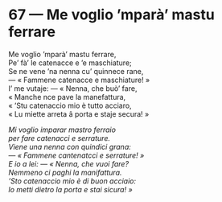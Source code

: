 # 67 — Me voglio ’mparà’ mastu ferrare

Me voglio ’mparà’ mastu ferrare,  
Pe’ fà’ le catenacce e ’e maschiature;  
Se ne vene ’na nenna cu’ quinnece rane,  
— « Fammene catenacce e maschiature! »  
I’ me vutaje: — « Nenna, che buò’ fare,  
« Manche nce pave la manefattura,  
« ’Stu catenaccio mio è tutto acciaro,  
« Lu miette arreta â porta e staje secura! »

_Mi voglio imparar mastro ferraio  
per fare catenacci e serrature.  
Viene una nenna con quindici grana:  
— « Fammene cantenatcci e serrature! »  
E io a lei: — « Nenna, che vuoi fare?  
Nemmeno ci paghi la manifattura.  
’Sto catenaccio mio è di buon acciaio:  
lo metti dietro la porta e stai sicura! »_


